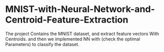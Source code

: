 # MNIST-with-Neural-Network-and-Centroid-Feature-Extraction
The project Contains the MNIST dataset, and extract
feature vectors With Centroids. and then we implemented NN with
(check the optimal Parameters) to classify the dataset.
